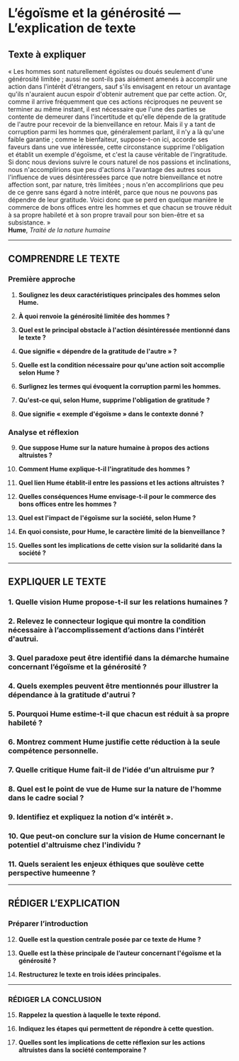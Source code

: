 # L’égoïsme et la générosité — L’explication de texte

## Texte à expliquer
« Les hommes sont naturellement égoïstes ou doués seulement d'une générosité limitée ; aussi ne sont-ils pas aisément amenés à accomplir une action dans l'intérêt d'étrangers, sauf s'ils envisagent en retour un avantage qu'ils n'auraient aucun espoir d'obtenir autrement que par cette action. Or, comme il arrive fréquemment que ces actions réciproques ne peuvent se terminer au même instant, il est nécessaire que l'une des parties se contente de demeurer dans l'incertitude et qu'elle dépende de la gratitude de l'autre pour recevoir de la bienveillance en retour. Mais il y a tant de corruption parmi les hommes que, généralement parlant, il n'y a là qu'une faible garantie ; comme le bienfaiteur, suppose-t-on ici, accorde ses faveurs dans une vue intéressée, cette circonstance supprime l'obligation et établit un exemple d'égoïsme, et c'est la cause véritable de l'ingratitude. Si donc nous devions suivre le cours naturel de nos passions et inclinations, nous n'accomplirions que peu d'actions à l'avantage des autres sous l'influence de vues désintéressées parce que notre bienveillance et notre affection sont, par nature, très limitées ; nous n'en accomplirions que peu de ce genre sans égard à notre intérêt, parce que nous ne pouvons pas dépendre de leur gratitude. Voici donc que se perd en quelque manière le commerce de bons offices entre les hommes et que chacun se trouve réduit à sa propre habileté et à son propre travail pour son bien-être et sa subsistance. »<br/><b>Hume</b>, <i>Traité de la nature humaine</i>

---

## COMPRENDRE LE TEXTE

### Première approche

1. **Soulignez les deux caractéristiques principales des hommes selon Hume.**
  
2. **À quoi renvoie la générosité limitée des hommes ?**
  
3. **Quel est le principal obstacle à l'action désintéressée mentionné dans le texte ?**
  
4. **Que signifie « dépendre de la gratitude de l'autre » ?**
  
5. **Quelle est la condition nécessaire pour qu'une action soit accomplie selon Hume ?**
  
6. **Surlignez les termes qui évoquent la corruption parmi les hommes.**
  
7. **Qu'est-ce qui, selon Hume, supprime l'obligation de gratitude ?**
  
8. **Que signifie « exemple d'égoïsme » dans le contexte donné ?**

### Analyse et réflexion

9. **Que suppose Hume sur la nature humaine à propos des actions altruistes ?**
  
10. **Comment Hume explique-t-il l'ingratitude des hommes ?**
  
11. **Quel lien Hume établit-il entre les passions et les actions altruistes ?**
  
12. **Quelles conséquences Hume envisage-t-il pour le commerce des bons offices entre les hommes ?**
  
13. **Quel est l'impact de l'égoïsme sur la société, selon Hume ?**
  
14. **En quoi consiste, pour Hume, le caractère limité de la bienveillance ?**
  
15. **Quelles sont les implications de cette vision sur la solidarité dans la société ?**

---

## EXPLIQUER LE TEXTE

### 1. Quelle vision Hume propose-t-il sur les relations humaines ?
  
### 2. Relevez le connecteur logique qui montre la condition nécessaire à l’accomplissement d’actions dans l'intérêt d'autrui.

### 3. Quel paradoxe peut être identifié dans la démarche humaine concernant l’égoïsme et la générosité ?

### 4. Quels exemples peuvent être mentionnés pour illustrer la dépendance à la gratitude d'autrui ?

### 5. Pourquoi Hume estime-t-il que chacun est réduit à sa propre habileté ?

### 6. Montrez comment Hume justifie cette réduction à la seule compétence personnelle.

### 7. Quelle critique Hume fait-il de l'idée d'un altruisme pur ?

### 8. Quel est le point de vue de Hume sur la nature de l'homme dans le cadre social ?

### 9. Identifiez et expliquez la notion d’« intérêt ». 

### 10. Que peut-on conclure sur la vision de Hume concernant le potentiel d'altruisme chez l'individu ?

### 11. Quels seraient les enjeux éthiques que soulève cette perspective humeenne ?

---

## RÉDIGER L’EXPLICATION

### Préparer l’introduction

12. **Quelle est la question centrale posée par ce texte de Hume ?**

13. **Quelle est la thèse principale de l’auteur concernant l'égoïsme et la générosité ?**

14. **Restructurez le texte en trois idées principales.**
  
---

### RÉDIGER LA CONCLUSION

15. **Rappelez la question à laquelle le texte répond.**
   
16. **Indiquez les étapes qui permettent de répondre à cette question.**

17. **Quelles sont les implications de cette réflexion sur les actions altruistes dans la société contemporaine ?**